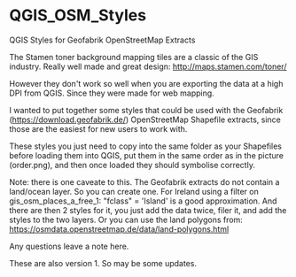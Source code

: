 # QGIS_OSM_Styles
QGIS Styles for Geofabrik OpenStreetMap Extracts

The Stamen toner background mapping tiles are a classic of the GIS industry. Really well made and great design: http://maps.stamen.com/toner/

However they don't work so well when you are exporting the data at a high DPI from QGIS. Since they were made for web mapping.

I wanted to put together some styles that could be used with the Geofabrik (https://download.geofabrik.de/) OpenStreetMap Shapefile extracts, since those are the easiest for new users to work with.

These styles you just need to copy into the same folder as your Shapefiles before loading them into QGIS, put them in the same order as in the picture (order.png), and then once loaded they should symbolise correctly.

Note: there is one caveate to this. The Geofabrik extracts do not contain a land/ocean layer. So you can create one. For Ireland using a filter on gis_osm_places_a_free_1: "fclass" = 'Island' is a good approximation. And there are then 2 styles for it, you just add the data twice, filer it, and add the styles to the two layers. Or you can use the land polygons from: https://osmdata.openstreetmap.de/data/land-polygons.html

Any questions leave a note here.

These are also version 1. So may be some updates.
